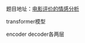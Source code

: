 题目地址：[电影评价的情感分析](https://www.kaggle.com/c/sentiment-analysis-on-movie-reviews/overview)

transformer模型

encoder decoder各两层